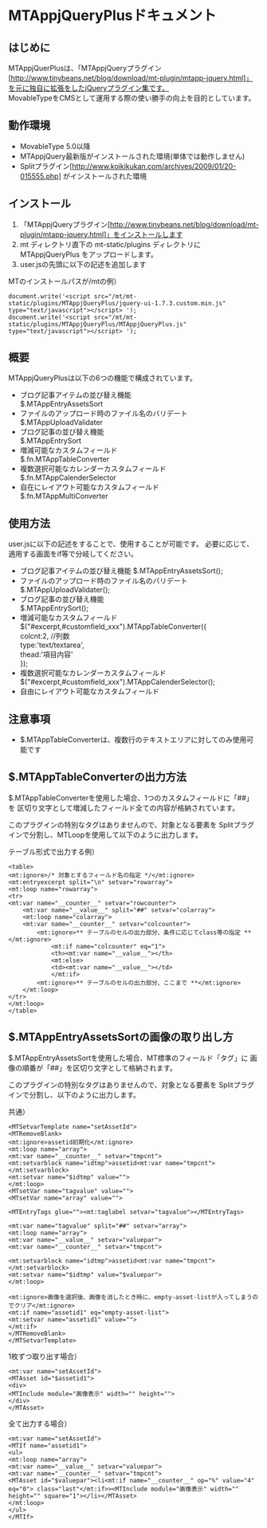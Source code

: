 # MTAppjQueryPlusドキュメント

## はじめに

MTAppjQuerPlusは、「MTAppjQueryプラグイン[http://www.tinybeans.net/blog/download/mt-plugin/mtapp-jquery.html]」を元に独自に拡張をしたjQueryプラグイン集です。  
MovableTypeをCMSとして運用する際の使い勝手の向上を目的としています。


## 動作環境

+ MovableType 5.0以降
+ MTAppjQuery最新版がインストールされた環境(単体では動作しません)
+ Splitプラグイン[http://www.koikikukan.com/archives/2009/01/20-015555.php] がインストールされた環境


## インストール

1. 「MTAppjQueryプラグイン[http://www.tinybeans.net/blog/download/mt-plugin/mtapp-jquery.html]」をインストールします
2. mt ディレクトリ直下の mt-static/plugins ディレクトリに MTAppjQueryPlus をアップロードします。
3. user.jsの先頭に以下の記述を追加します

MTのインストールパスが/mtの例）

	document.write('<script src="/mt/mt-static/plugins/MTAppjQueryPlus/jquery-ui-1.7.3.custom.min.js" type="text/javascript"></script> ');
	document.write('<script src="/mt/mt-static/plugins/MTAppjQueryPlus/MTAppjQueryPlus.js" type="text/javascript"></script> ');


## 概要

MTAppjQueryPlusは以下の6つの機能で構成されています。

+ ブログ記事アイテムの並び替え機能  
	$.MTAppEntryAssetsSort
+ ファイルのアップロード時のファイル名のバリデート  
	$.MTAppUploadValidater
+ ブログ記事の並び替え機能  
	$.MTAppEntrySort
+ 増減可能なカスタムフィールド  
	$.fn.MTAppTableConverter
+ 複数選択可能なカレンダーカスタムフィールド  
	$.fn.MTAppCalenderSelector
+ 自在にレイアウト可能なカスタムフィールド  
	$.fn.MTAppMultiConverter


## 使用方法

user.jsに以下の記述をすることで、使用することが可能です。
必要に応じて、適用する画面をif等で分岐してください。

+ ブログ記事アイテムの並び替え機能 
	$.MTAppEntryAssetsSort();
+ ファイルのアップロード時のファイル名のバリデート  
	$.MTAppUploadValidater();
+ ブログ記事の並び替え機能  
	$.MTAppEntrySort();
+ 増減可能なカスタムフィールド  
	$("#excerpt,#customfield_xxx").MTAppTableConverter({  
		colcnt:2, //列数  
		type:'text/textarea',  
		thead:'<tr><th>項目</th><th>内容</th><th style="width:3em;"></th></tr>'  
	});
+ 複数選択可能なカレンダーカスタムフィールド  
	$("#excerpt,#customfield_xxx").MTAppCalenderSelector();
+ 自由にレイアウト可能なカスタムフィールド


## 注意事項

+ $.MTAppTableConverterは、複数行のテキストエリアに対してのみ使用可能です


## $.MTAppTableConverterの出力方法

$.MTAppTableConverterを使用した場合、1つのカスタムフィールドに「##」を
区切り文字として増減したフィールド全ての内容が格納されています。

このプラグインの特別なタグはありませんので、対象となる要素を
Splitプラグインで分割し、MTLoopを使用して以下のように出力します。

テーブル形式で出力する例）

	<table>
	<mt:ignore>/* 対象とするフィールド名の指定 */</mt:ignore>
	<mt:entryexcerpt split="\n" setvar="rowarray">
	<mt:loop name="rowarray">
	<tr>
	<mt:var name="__counter__" setvar="rowcounter">	
		<mt:var name="__value__" split="##" setvar="colarray">
		<mt:loop name="colarray">
		<mt:var name="__counter__" setvar="colcounter">
			<mt:ignore>** テーブルのセルの出力部分、条件に応じてclass等の指定 **</mt:ignore>
				<mt:if name="colcounter" eq="1">
				<th><mt:var name="__value__"></th>
				<mt:else>
				<td><mt:var name="__value__"></td>
				</mt:if>
			<mt:ignore>** テーブルのセルの出力部分、ここまで **</mt:ignore>
		</mt:loop>
	</tr>
	</mt:loop>
	</table>

## $.MTAppEntryAssetsSortの画像の取り出し方

$.MTAppEntryAssetsSortを使用した場合、MT標準のフィールド「タグ」に
画像の順番が「##」を区切り文字として格納されます。

このプラグインの特別なタグはありませんので、対象となる要素を
Splitプラグインで分割し、以下のように出力します。

共通）

	<MTSetvarTemplate name="setAssetId">
	<MTRemoveBlank>
	<mt:ignore>assetid初期化</mt:ignore>
	<mt:loop name="array">
	<mt:var name="__counter__" setvar="tmpcnt">
	<mt:setvarblock name="idtmp">assetid<mt:var name="tmpcnt"></mt:setvarblock>
	<mt:setvar name="$idtmp" value="">
	</mt:loop>
	<MTsetVar name="tagvalue" value="">
	<MTsetVar name="array" value="">

	<MTEntryTags glue=""><mt:taglabel setvar="tagvalue"></MTEntryTags>

	<mt:var name="tagvalue" split="##" setvar="array">
	<mt:loop name="array">
	<mt:var name="__value__" setvar="valuepar">
	<mt:var name="__counter__" setvar="tmpcnt">

	<mt:setvarblock name="idtmp">assetid<mt:var name="tmpcnt"></mt:setvarblock>
	<mt:setvar name="$idtmp" value="$valuepar">
	</mt:loop>

	<mt:ignore>画像を選択後、画像を消したとき時に、empty-asset-listが入ってしまうのでクリア</mt:ignore>
	<mt:if name="assetid1" eq="empty-asset-list">
	<mt:setvar name="assetid1" value="">
	</mt:if>
	</MTRemoveBlank>
	</MTSetvarTemplate>

1枚ずつ取り出す場合）

	<mt:var name="setAssetId">
	<MTAsset id="$assetid1">
	<div>
	<MTInclude module="画像表示" width="" height="">
	</div>
	</MTAsset>


全て出力する場合）

	<mt:var name="setAssetId">
	<MTIf name="assetid1">
	<ul>
	<mt:loop name="array">
	<mt:var name="__value__" setvar="valuepar">
	<mt:var name="__counter__" setvar="tmpcnt">
	<MTAsset id="$valuepar"><li<mt:if name="__counter__" op="%" value="4" eq="0"> class="last"</mt:if>><MTInclude module="画像表示" width="" height="" square="1"></li></MTAsset>
	</mt:loop>
	</ul>
	</MTIf>